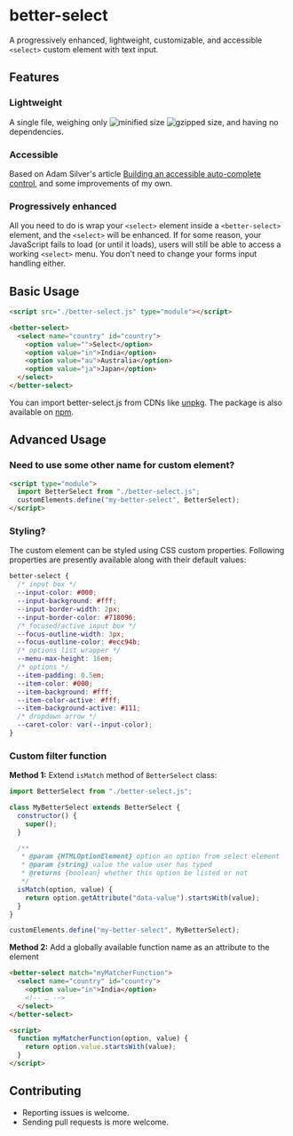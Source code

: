 # better-select

A progressively enhanced, lightweight, customizable, and accessible `<select>` custom element with text input.

## Features

### Lightweight

A single file, weighing only ![minified size](https://badgen.net/bundlephobia/min/better-select) ![gzipped size](https://badgen.net/bundlephobia/minzip/react), and having no dependencies.

### Accessible

Based on Adam Silver's article [Building an accessible auto-complete control](https://adamsilver.io/articles/building-an-accessible-autocomplete-control/), and some improvements of my own.

### Progressively enhanced

All you need to do is wrap your `<select>` element inside a `<better-select>` element, and the `<select>` will be enhanced. If for some reason, your JavaScript fails to load (or until it loads), users will still be able to access a working `<select>` menu. You don't need to change your forms input handling either.

## Basic Usage

```html
<script src="./better-select.js" type="module"></script>

<better-select>
  <select name="country" id="country">
    <option value="">Select</option>
    <option value="in">India</option>
    <option value="au">Australia</option>
    <option value="ja">Japan</option>
  </select>
</better-select>
```

You can import better-select.js from CDNs like [unpkg](https://unpkg.com/better-select/better-select.js). The package is also available on [npm](https://www.npmjs.com/package/better-select).

## Advanced Usage

### Need to use some other name for custom element?

```html
<script type="module">
  import BetterSelect from "./better-select.js";
  customElements.define("my-better-select", BetterSelect);
</script>
```

### Styling?

The custom element can be styled using CSS custom properties. Following properties are presently available along with their default values:

```css
better-select {
  /* input box */
  --input-color: #000;
  --input-background: #fff;
  --input-border-width: 2px;
  --input-border-color: #718096;
  /* focused/active input box */
  --focus-outline-width: 3px;
  --focus-outline-color: #ecc94b;
  /* options list wrapper */
  --menu-max-height: 16em;
  /* options */
  --item-padding: 0.5em;
  --item-color: #000;
  --item-background: #fff;
  --item-color-active: #fff;
  --item-background-active: #111;
  /* dropdown arrow */
  --caret-color: var(--input-color);
}
```

### Custom filter function

**Method 1:** Extend `isMatch` method of `BetterSelect` class:

```js
import BetterSelect from "./better-select.js";

class MyBetterSelect extends BetterSelect {
  constructor() {
    super();
  }

  /**
   * @param {HTMLOptionElement} option an option from select element
   * @param {string} value the value user has typed
   * @returns {boolean} whether this option be listed or not
   */
  isMatch(option, value) {
    return option.getAttribute("data-value").startsWith(value);
  }
}

customElements.define("my-better-select", MyBetterSelect);
```

**Method 2:** Add a globally available function name as an attribute to the element

```html
<better-select match="myMatcherFunction">
  <select name="country" id="country">
    <option value="in">India</option>
    <!-- … -->
  </select>
</better-select>

<script>
  function myMatcherFunction(option, value) {
    return option.value.startsWith(value);
  }
</script>
```

## Contributing

- Reporting issues is welcome.
- Sending pull requests is more welcome.

